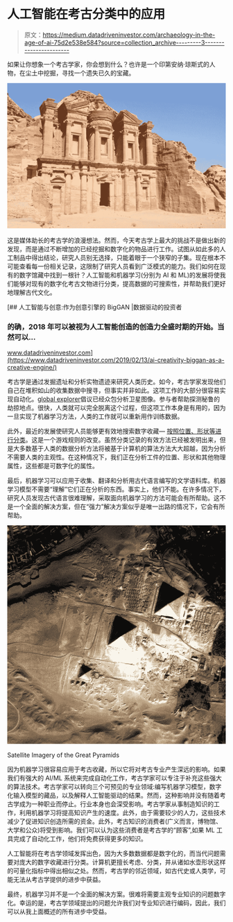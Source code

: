 # 人工智能在考古分类中的应用

> 原文：<https://medium.datadriveninvestor.com/archaeology-in-the-age-of-ai-75d2e538e584?source=collection_archive---------3----------------------->

如果让你想象一个考古学家，你会想到什么？也许是一个印第安纳·琼斯式的人物，在尘土中挖掘，寻找一个遗失已久的宝藏。

![](img/05020aec3252c2cd37cb2b82eb2582c6.png)

这是媒体助长的考古学的浪漫想法。然而，今天考古学上最大的挑战不是做出新的发现，而是通过不断增加的已经挖掘和数字化的物品进行工作。试图从如此多的人工制品中得出结论，研究人员别无选择，只能着眼于一个狭窄的子集。现在根本不可能查看每一份相关记录，这限制了研究人员看到广泛模式的能力。我们如何在现有的数字馆藏中找到一根针？人工智能和机器学习(分别为 AI 和 ML)的发展将使我们能够对现有的数字化考古文物进行分类，提高数据的可搜索性，并帮助我们更好地理解古代文化。

[](https://www.datadriveninvestor.com/2019/02/13/ai-creativity-biggan-as-a-creative-engine/) [## 人工智能与创意:作为创意引擎的 BigGAN |数据驱动的投资者

### 的确，2018 年可以被视为人工智能创造的创造力全盛时期的开始。当然可以…

www.datadriveninvestor.com](https://www.datadriveninvestor.com/2019/02/13/ai-creativity-biggan-as-a-creative-engine/) 

考古学是通过发掘遗址和分析实物遗迹来研究人类历史。如今，考古学家发现他们自己在堆积如山的收集数据中搜寻，但事实并非如此。这项工作的大部分很容易实现自动化。[global explorer](https://www.globalxplorer.org/about)倡议已经众包分析卫星图像。参与者帮助探测秘鲁的劫掠地点。很快，人类就可以完全脱离这个过程，但这项工作本身是有用的，因为一旦实现了机器学习方法，人类的工作就可以重新用作训练数据。

此外，最近的发展使研究人员能够更有效地搜索数字收藏— [按照位置、形状等进行分类](https://blog.paessler.com/augmented-reality-artificial-intelligence-and...-archeology-an-unexpected-combination)。这是一个游戏规则的改变。虽然分类记录的有效方法已经被发明出来，但是大多数基于人类的数据分析方法将被基于计算机的算法方法大大超越，因为分析不需要人类的主观性。在这种情况下，我们正在分析工件的位置、形状和其他物理属性，这些都是可数字化的属性。

最后，机器学习可以应用于收集、翻译和分析用古代语言编写的文学语料库。机器学习模型不需要“理解”它们正在分析的东西。事实上，他们不能。在许多情况下，研究人员发现古代语言很难理解，采取面向机器学习的方法可能会有所帮助。这不是一个全面的解决方案，但在“强力”解决方案似乎是唯一出路的情况下，它会有所帮助。

![](img/7cacef188a5d62af01a7ce74d4fb6b16.png)

Satellite Imagery of the Great Pyramids

因为机器学习很容易应用于考古收藏，所以它将对考古专业产生深远的影响。如果我们有强大的 AI/ML 系统来完成自动化工作，考古学家可以专注于补充这些强大的算法技术。考古学家可以转向三个可预见的专业领域:编写机器学习模型，数字化输入模型的藏品，以及解释人工智能驱动的结果。然而，这种影响并没有随着考古学成为一种职业而停止。行业本身也会深受影响。考古学家从事制造知识的工作，利用机器学习将提高知识产生的速度。此外，由于需要较少的人力，这些技术减少了促进知识创造所需的资金。此外，考古知识的消费者(广义而言，博物馆、大学和公众)将受到影响。我们可以认为这些消费者是考古学的“顾客”,如果 ML 工具完成了自动化工作，他们将免费获得更多的知识。

人工智能将在考古学领域发挥出色，因为大多数数据都是数字化的，而当代问题需要对庞大的数字收藏进行分类。计算机更擅长考虑、分类，并从诸如水壶形状这样的可量化指标中得出相似之处。然而，考古学的邻近领域，如古代史或人类学，可能无法从考古学提供的进步中获益。

最终，机器学习并不是一个全面的解决方案。很难将需要主观专业知识的问题数字化。幸运的是，考古学领域提出的问题允许我们对专业知识进行编码，因此，我们可以从我上面概述的所有进步中受益。